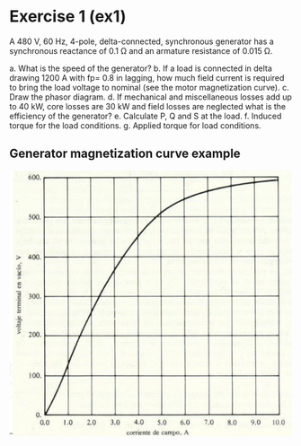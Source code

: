 # Exercise 1 (ex1)

A 480 V, 60 Hz, 4-pole, delta-connected, synchronous generator has a synchronous reactance of 0.1 Ω and an
armature resistance of 0.015 Ω.

a. What is the speed of the generator?
b. If a load is connected in delta drawing 1200 A with fp= 0.8 in lagging, how much field current is required to
   bring the load voltage to nominal (see the motor magnetization curve).
c. Draw the phasor diagram.
d. If mechanical and miscellaneous losses add up to 40 kW, core losses are 30 kW and field losses are neglected
   what is the efficiency of the generator?
e. Calculate P, Q and S at the load.
f. Induced torque for the load conditions.
g. Applied torque for load conditions.


## Generator magnetization curve example

<img src="images/mag_curve.png" alt="Generator's magnetization curve" width="550" height="auto"/>
